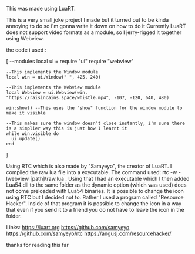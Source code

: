 This was made using LuaRT.

This is a very small joke project I made but it turned out to be kinda annoying to do so i'm gonna write it down on how to do it
Currently LuaRT does not support video formats as a module, so I jerry-rigged it together using Webview.

the code i used :

[
	--modules
	local ui = require "ui"
	require "webview"

	--This implements the Window module
	local win = ui.Window(" ", 425, 240)

	--This implements the Webview module
	local Webview = ui.Webview(win, "https://raisincains.space/whistle.mp4", -107, -120, 640, 480)

	win:show() --This uses the "show" function for the window module to make it visible

	--This makes sure the window doesn't close instantly, i'm sure there is a simplier way this is just how I learnt it
	while win.visible do 
	  ui.update()
	end
]

Using RTC which is also made by "Samyeyo", the creator of LuaRT. I compiled the raw lua file into a executable.
The command used:
	rtc -w -lwebview [path]\raw.lua .
Using that I had an executable which I then added Lua54.dll to the same folder as the dynamic option (which was used) does not come preloaded with Lua54 binaries.
It is possible to change the icon using RTC but I decided not to. Rather I used a program called "Resource Hacker". 
Inside of that program it is possible to change the icon in a way that even if you send it to a friend you do not have to leave the icon in the folder.

Links:
https://luart.org
https://github.com/samyeyo
https://github.com/samyeyo/rtc
https://angusj.com/resourcehacker/

thanks for reading this far